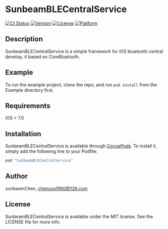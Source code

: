 # SunbeamBLECentralService

[![CI Status](http://img.shields.io/travis/sunbeamChen/SunbeamBLECentralService.svg?style=flat)](https://travis-ci.org/sunbeamChen/SunbeamBLECentralService)
[![Version](https://img.shields.io/cocoapods/v/SunbeamBLECentralService.svg?style=flat)](http://cocoapods.org/pods/SunbeamBLECentralService)
[![License](https://img.shields.io/cocoapods/l/SunbeamBLECentralService.svg?style=flat)](http://cocoapods.org/pods/SunbeamBLECentralService)
[![Platform](https://img.shields.io/cocoapods/p/SunbeamBLECentralService.svg?style=flat)](http://cocoapods.org/pods/SunbeamBLECentralService)

## Description

SunbeamBLECentralService is a simple framework for iOS bluetooth central develop, it based on CoreBluetooth.

## Example

To run the example project, clone the repo, and run `pod install` from the Example directory first.

## Requirements
iOS > 7.0

## Installation

SunbeamBLECentralService is available through [CocoaPods](http://cocoapods.org). To install
it, simply add the following line to your Podfile:

```ruby
pod "SunbeamBLECentralService"
```

## Author

sunbeamChen, chenxun1990@126.com

## License

SunbeamBLECentralService is available under the MIT license. See the LICENSE file for more info.
